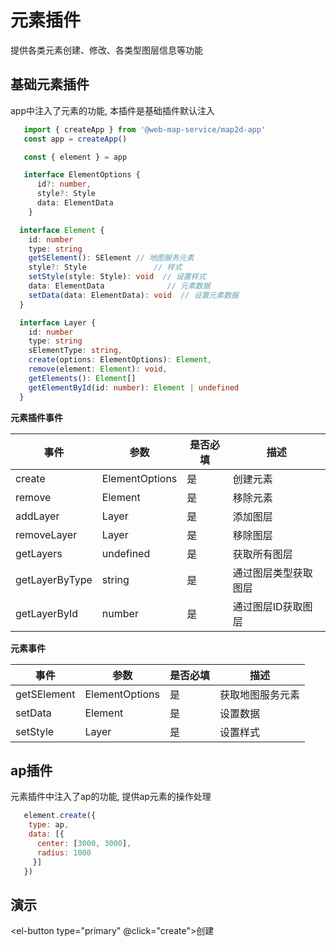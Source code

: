 # 元素插件
提供各类元素创建、修改、各类型图层信息等功能

## 基础元素插件

app中注入了元素的功能, 本插件是基础插件默认注入

```ts
   import { createApp } from '@web-map-service/map2d-app'
   const app = createApp()

   const { element } = app

   interface ElementOptions {
      id?: number,
      style?: Style
      data: ElementData
    }

  interface Element {
    id: number
    type: string
    getSElement(): SElement // 地图服务元素
    style?: Style               // 样式
    setStyle(style: Style): void  // 设置样式
    data: ElementData              // 元素数据
    setData(data: ElementData): void  // 设置元素数据
  }

  interface Layer {
    id: number
    type: string
    sElementType: string,
    create(options: ElementOptions): Element,
    remove(element: Element): void,
    getElements(): Element[]
    getElementById(id: number): Element | undefined
  }

```
**元素插件事件**

| 事件      |   参数    |  是否必填   |     描述    |
| ---- | ---- | ---- | ---- |
| create |  ElementOptions  |  是  |  创建元素 |
| remove |  Element  |  是  |  移除元素 |
| addLayer |  Layer  |  是  |  添加图层 |
| removeLayer |  Layer  |  是  |  移除图层 |
| getLayers |  undefined  |  是  |  获取所有图层 |
| getLayerByType |  string  |  是  |  通过图层类型获取图层 |
| getLayerById |  number  |  是  |  通过图层ID获取图层 |


**元素事件**

| 事件      |   参数    |  是否必填   |     描述    |
| ---- | ---- | ---- | ---- |
| getSElement |  ElementOptions  |  是  |  获取地图服务元素 |
| setData |  Element  |  是  |  设置数据 |
| setStyle |  Layer  |  是  |  设置样式 |

## ap插件

元素插件中注入了ap的功能, 提供ap元素的操作处理

```js
   element.create({
    type: ap,
    data: [{
      center: [3000, 3000],
      radius: 1000
     }]
   })

```

## 演示

<div class="flex">
  <el-select v-model="state.selected" class="w-[300px] mb-2 mr-2">
    <el-option :value="item.value" :key="item.value" v-for="item of state.options"></el-option>
  </el-select>

  <el-button type="primary" @click="create">创建</el-button>
</div>
<div class="w-[500px] h-[500px] border-[1px] border-solid" ref="mapRef"></div>

<script setup>
  import { createApp } from '@web-map-service/map2d-app'
  import { onMounted, ref, reactive } from 'vue'

  const app = ref()

  const mapRef = ref()
  const state = reactive({
    selected: 'ap',
    options: [{
      value: 'ap'
    }]
  })

  function create() {
    let data = [
      [Math.random() * 10000, Math.random() * 10000]
      [Math.random() * 10000, Math.random() * 10000],
      [Math.random() * 10000, Math.random() * 10000],
      [Math.random() * 10000, Math.random() * 10000],
    ]
    if (['ap'].includes(state.selected)) {
      data = {
        center: [Math.random() * 10000, Math.random() * 10000],
        radius: Math.random() * 1000
      }
    }

    app.value.element.create({
      type: state.selected,
      data
    })
  }

  onMounted(()=>{
    app.value = createApp({
      el: mapRef.value,
      baseMap: {
        url: 'https://raw.githubusercontent.com/zhuyue6/web-map-service/main/public/images/map.jpg'
      },
    })
  })

</script>